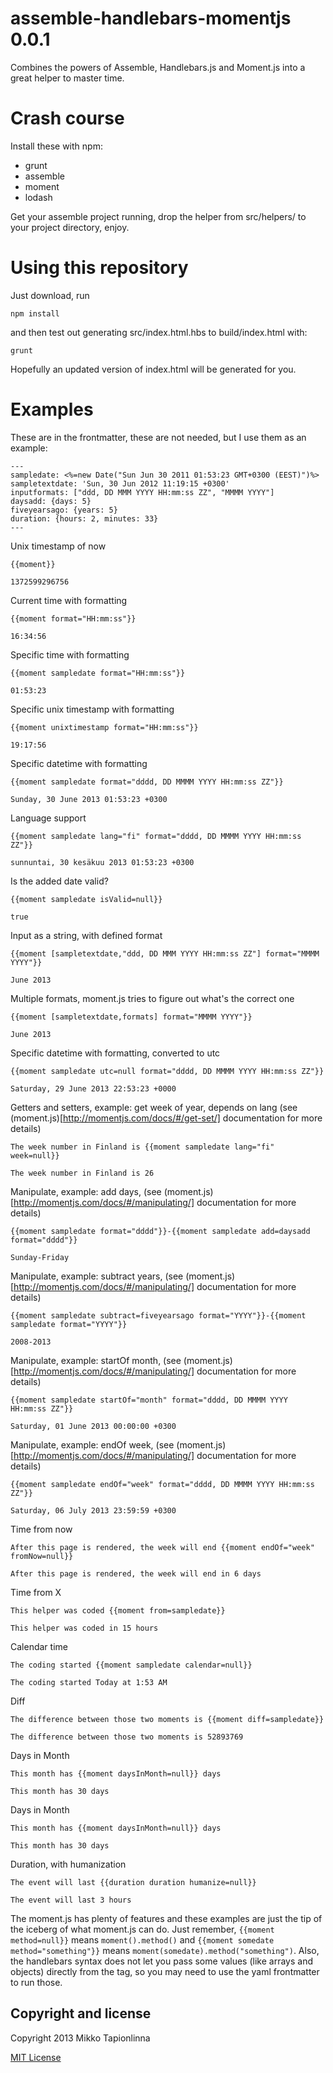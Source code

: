 assemble-handlebars-momentjs 0.0.1
==================================

Combines the powers of Assemble, Handlebars.js and Moment.js into a great helper to master time.

# Crash course

Install these with npm:
* grunt
* assemble
* moment
* lodash

Get your assemble project running, drop the helper from src/helpers/ to your project directory, enjoy.

# Using this repository

Just download, run
```
npm install
```
and then test out generating src/index.html.hbs to build/index.html with:
```
grunt
```
Hopefully an updated version of index.html will be generated for you.

# Examples

These are in the frontmatter, these are not needed, but I use them as an example:
```
---
sampledate: <%=new Date("Sun Jun 30 2011 01:53:23 GMT+0300 (EEST)")%>
sampletextdate: 'Sun, 30 Jun 2012 11:19:15 +0300'
inputformats: ["ddd, DD MMM YYYY HH:mm:ss ZZ", "MMMM YYYY"]
daysadd: {days: 5}
fiveyearsago: {years: 5}
duration: {hours: 2, minutes: 33}
--- 

```

Unix timestamp of now
```
{{moment}}
```
```
1372599296756
```

Current time with formatting 
```
{{moment format="HH:mm:ss"}}
```
```
16:34:56
```

Specific time with formatting
```
{{moment sampledate format="HH:mm:ss"}}
```
```
01:53:23
```

Specific unix timestamp with formatting
```
{{moment unixtimestamp format="HH:mm:ss"}}
```
```
19:17:56
```

Specific datetime with formatting
```
{{moment sampledate format="dddd, DD MMMM YYYY HH:mm:ss ZZ"}}
```
```
Sunday, 30 June 2013 01:53:23 +0300
```

Language support
```
{{moment sampledate lang="fi" format="dddd, DD MMMM YYYY HH:mm:ss ZZ"}}
```
```
sunnuntai, 30 kesäkuu 2013 01:53:23 +0300
```

Is the added date valid?
```
{{moment sampledate isValid=null}}
```
```
true
```

Input as a string, with defined format
```
{{moment [sampletextdate,"ddd, DD MMM YYYY HH:mm:ss ZZ"] format="MMMM YYYY"}}
```
```
June 2013
```

Multiple formats, moment.js tries to figure out what's the correct one
```
{{moment [sampletextdate,formats] format="MMMM YYYY"}}
```
```
June 2013
```

Specific datetime with formatting, converted to utc
```
{{moment sampledate utc=null format="dddd, DD MMMM YYYY HH:mm:ss ZZ"}}
```
```
Saturday, 29 June 2013 22:53:23 +0000
```

Getters and setters, example: get week of year, depends on lang (see (moment.js)[http://momentjs.com/docs/#/get-set/] documentation for more details)
```
The week number in Finland is {{moment sampledate lang="fi" week=null}}
```
```
The week number in Finland is 26
```

Manipulate, example: add days, (see (moment.js)[http://momentjs.com/docs/#/manipulating/] documentation for more details)
```
{{moment sampledate format="dddd"}}-{{moment sampledate add=daysadd format="dddd"}}
```
```
Sunday-Friday
```

Manipulate, example: subtract years, (see (moment.js)[http://momentjs.com/docs/#/manipulating/] documentation for more details)
```
{{moment sampledate subtract=fiveyearsago format="YYYY"}}-{{moment sampledate format="YYYY"}}
```
```
2008-2013
```

Manipulate, example: startOf month, (see (moment.js)[http://momentjs.com/docs/#/manipulating/] documentation for more details)
```
{{moment sampledate startOf="month" format="dddd, DD MMMM YYYY HH:mm:ss ZZ"}}
```
```
Saturday, 01 June 2013 00:00:00 +0300
```

Manipulate, example: endOf week, (see (moment.js)[http://momentjs.com/docs/#/manipulating/] documentation for more details)
```
{{moment sampledate endOf="week" format="dddd, DD MMMM YYYY HH:mm:ss ZZ"}}
```
```
Saturday, 06 July 2013 23:59:59 +0300
```

Time from now
```
After this page is rendered, the week will end {{moment endOf="week" fromNow=null}}
```
```
After this page is rendered, the week will end in 6 days
```

Time from X
```
This helper was coded {{moment from=sampledate}}
```
```
This helper was coded in 15 hours
```

Calendar time
```
The coding started {{moment sampledate calendar=null}}
```
```
The coding started Today at 1:53 AM
```

Diff
```
The difference between those two moments is {{moment diff=sampledate}}
```
```
The difference between those two moments is 52893769
```

Days in Month
```
This month has {{moment daysInMonth=null}} days
```
```
This month has 30 days
```

Days in Month
```
This month has {{moment daysInMonth=null}} days
```
```
This month has 30 days
```

Duration, with humanization
```
The event will last {{duration duration humanize=null}}
```
```
The event will last 3 hours
```

The moment.js has plenty of features and these examples are just the tip of the iceberg of what moment.js can do. Just remember, ```{{moment method=null}}```  means ```moment().method()``` and ```{{moment somedate method="something"}}``` means ```moment(somedate).method("something")```. Also, the handlebars syntax does not let you pass some values (like arrays and objects) directly from the tag, so you may need to use the yaml frontmatter to run those.

## Copyright and license
Copyright 2013 Mikko Tapionlinna

[MIT License](LICENSE-MIT)